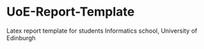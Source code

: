 # UoE-Report-Template
Latex report template for students Informatics school, University of Edinburgh
